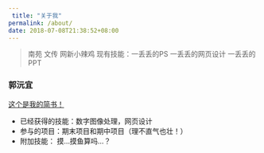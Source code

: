 ```yaml
---
 title: "关于我"
permalink: /about/
date: 2018-07-08T21:38:52+08:00
---
```

 	
> 南苑 文传 网新小辣鸡 现有技能：一丢丢的PS 一丢丢的网页设计 一丢丢的PPT
 	
### 郭沅宜

[这个是我的简书！](https://www.jianshu.com/u/c5abbe4dfe27)
 
- 已经获得的技能：数字图像处理，网页设计
- 参与的项目：期末项目和期中项目（理不直气也壮！）
 - 附加技能： 摸…摸鱼算吗…？